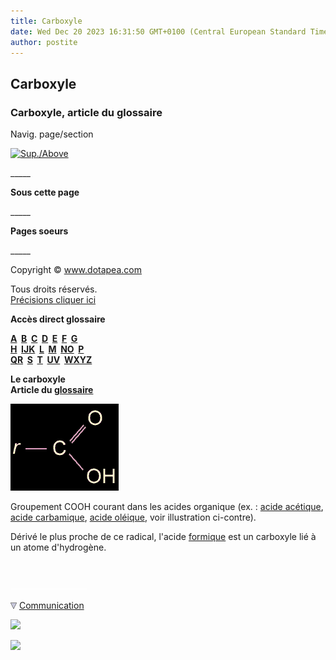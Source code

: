 ```yaml
---
title: Carboxyle
date: Wed Dec 20 2023 16:31:50 GMT+0100 (Central European Standard Time)
author: postite
---
```


## Carboxyle
### Carboxyle, article du glossaire
 Navig. page/section

[![Sup./Above](_derived/up_cmp_themenoir010_up.gif)](c.html)

\_\_\_\_\_

**Sous cette page**

\_\_\_\_\_

**Pages soeurs**

\_\_\_\_\_

Copyright © www.dotapea.com

Tous droits réservés.  
[Précisions cliquer ici](droitscopie.html)

**Accès direct glossaire**

**[A](a.html)  [B](b.html)  [C](c.html)  [D](d.html)  [E](e.html)  [F](f.html)  [G](g.html)  
[H](h.html)  [IJK](ijk.html)  [L](l.html)  [M](m.html)  [NO](no.html)  [P](p.html)  
[QR](qr.html)  [S](s.html)  [T](t.html)  [UV](uv.html)  [WXYZ](wxyz.html)**

**Le carboxyle  
Article du [glossaire](glossaire.html)**

![](images/carboxyle.gif)

Groupement COOH courant dans les acides organique (ex. : [acide acétique](acetate.html#acetiqueacide), [acide carbamique](carbamique.html), [acide oléique](oleine.html#oleique.htm), voir illustration ci-contre).

Dérivé le plus proche de ce radical, l'acide [formique](formique.html) est un carboxyle lié à un atome d'hydrogène.



 

 ![](images/transparent122x1.gif)

![](images/flechebas.gif) [Communication](http://www.artrealite.com/annonceurs.htm) 

[![](https://cbonvin.fr/sites/regie.artrealite.com/visuels/campagne1.png)](index-2.html#20131014)

![](https://cbonvin.fr/sites/regie.artrealite.com/visuels/campagne2.png)